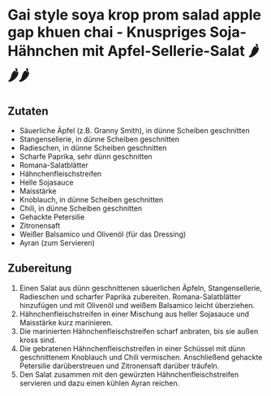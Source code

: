 # Gai style soya krop prom salad apple gap khuen chai - Knuspriges Soja-Hähnchen mit Apfel-Sellerie-Salat 🌶️🌶️🌶️

## Zutaten
- Säuerliche Äpfel (z.B. Granny Smith), in dünne Scheiben geschnitten
- Stangensellerie, in dünne Scheiben geschnitten
- Radieschen, in dünne Scheiben geschnitten
- Scharfe Paprika, sehr dünn geschnitten
- Romana-Salatblätter
- Hähnchenfleischstreifen
- Helle Sojasauce
- Maisstärke
- Knoblauch, in dünne Scheiben geschnitten
- Chili, in dünne Scheiben geschnitten
- Gehackte Petersilie
- Zitronensaft
- Weißer Balsamico und Olivenöl (für das Dressing)
- Ayran (zum Servieren)

## Zubereitung
1. Einen Salat aus dünn geschnittenen säuerlichen Äpfeln, Stangensellerie, Radieschen und scharfer Paprika zubereiten. Romana-Salatblätter hinzufügen und mit Olivenöl und weißem Balsamico leicht überziehen.
2. Hähnchenfleischstreifen in einer Mischung aus heller Sojasauce und Maisstärke kurz marinieren.
3. Die marinierten Hähnchenfleischstreifen scharf anbraten, bis sie außen kross sind.
4. Die gebratenen Hähnchenfleischstreifen in einer Schüssel mit dünn geschnittenem Knoblauch und Chili vermischen. Anschließend gehackte Petersilie darüberstreuen und Zitronensaft darüber träufeln.
5. Den Salat zusammen mit den gewürzten Hähnchenfleischstreifen servieren und dazu einen kühlen Ayran reichen.
